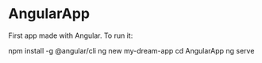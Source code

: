 # AngularApp
First app made with Angular.
To run it:

npm install -g @angular/cli
ng new my-dream-app
cd AngularApp
ng serve
